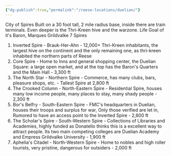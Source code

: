 ```yaml
---
{"dg-publish":true,"permalink":"/reese-locations/duelian/"}
---
```


City of Spires
Built on a 30 foot tall, 2 mile radius base, inside there are train terminals. Even deeper is the Thri-Kreen hive and the warzone.
Life Goal of it's Baron, Marques Grildvalke
7 Spires
1. Inverted Spire - Brauk-Her-Ahn - 12,000+ Thri-Kreen inhabitants, the largest hive on the continent and the only remaining one, as thri-kreen inhabited the northern parts of Reese
2. Core Spire - Home to Inns and general shopping center, the Duelian Square: a large open market, and at the top has the Baron's Quarters and the Main Hall - 3,300 ft
3. The North Star - Northern Spire - Commerce, has many clubs, bars, pleasure shops, etc. - Tallest Spire at 2,800 ft
4. The Crooked Column - North-Eastern Spire - Residential Spire, houses many low income people, many places to stay, many shady people - 2,300 ft
5. Bor's Belfry - South-Eastern Spire - FMC's headquarters in Duelian, houses their troops and surplus for war, Only those verified are let in, Rumored to have an access point to the Inverted Spire - 2,600 ft
6. The Scholar's Spire - South-Western Spire - Collections of Libraries and Academies, highly funded as Donatello thinks this is a excellent way to attract people. Its two main competing colleges are Duelian Academy and Empress Grildvalke University - 1,900 ft
7. Aphelia's Citadel - North-Western Spire - Home to nobles and high roller tourists, very pristine, dangerous for outsiders - 2,000 ft